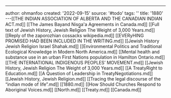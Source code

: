 ---
author: ohmanfoo
created: '2022-09-15'
source: '#todo'
tags: ''
title: '1880'
---[[THE INDIAN ASSOCIATION OF ALBERTA AND THE CANADIAN INDIAN ACT.md]]
[[The James Bayand Nisg̲a'a Agreements in Canada.md]]
[[Full text of Jewish History, Jewish Religion The Weight of 3,000 Years.md]]
[[Reply of the zaporozhian cossacks wikipedia.md]]
[[EVERyHING PROMISED HAD BEEN INCLUDED IN THE WRITING.md]]
[[Jewish History Jewish Religion Israel Shahak.md]]
[[Environmental Politics and Traditional Ecological Knowledge in Modern North America.md]]
[[Mental health and substance use in an urban First Nations population in Hamilton Ontario.md]]
[[THE INTERNATIONAL INDIGENOUS PEOPLES’ MOVEMENT.md]]
[[Jewish History, Jewish Religion The Weight of 3,000 Years.md]]
[[A TreatyRight to Education.md]]
[[A Question of Leadership in TreatyNegotiations.md]]
[[Jewish History, Jewish Religion.md]]
[[Tracing the legal discourse of the “indian mode of life”.md]]
[[1880.md]]
[[How Should Churches Respond to Aboriginal Voices.md]]
[[North.md]]
[[Treaty.md]]
[[Canada.md]]
